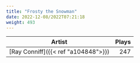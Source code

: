 ```yaml
---
title: "Frosty the Snowman"
date: 2022-12-08/2022T07:21:18
weight: 493
---
```




 Artist | Plays 
----- | -----:
[Ray Conniff]({{< ref "a104848">}}) | 247
